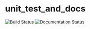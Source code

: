 # unit_test_and_docs

[![Build Status](https://travis-ci.org/github/francesco-vaselli/smart_square.svg?branch=master)](https://travis-ci.org/github/francesco-vaselli/smart_square)
[![Documentation Status](https://readthedocs.org/projects/smart-square-francesco-vaselli/badge/?version=latest)](https://smart-square-francesco-vaselli.readthedocs.io/en/latest/?badge=latest)